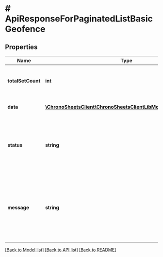 # # ApiResponseForPaginatedListBasicGeofence

## Properties

Name | Type | Description | Notes
------------ | ------------- | ------------- | -------------
**totalSetCount** | **int** | The count of total records that are being paginated | [optional]
**data** | [**\ChronoSheetsClient\ChronoSheetsClientLibModel\BasicGeofence[]**](BasicGeofence.md) | The main Data of the response | [optional]
**status** | **string** | The API response status. Indicates if the request was successful, failed or was unauthorised. | [optional]
**message** | **string** | A message to accompany the response status.  If the Status is failed, this message will hint why it failed and what you need to do. | [optional]

[[Back to Model list]](../../README.md#models) [[Back to API list]](../../README.md#endpoints) [[Back to README]](../../README.md)
